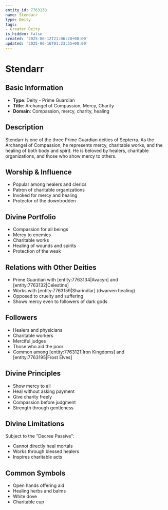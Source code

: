 ```yaml
---
entity_id: 7763138
name: Stendarr
type: Deity
tags:
- Greater Deity
is_hidden: false
created: '2025-06-12T21:06:28+00:00'
updated: '2025-06-16T01:23:35+00:00'
---
```


# Stendarr

## Basic Information

- **Type**: Deity - Prime Guardian
- **Title**: Archangel of Compassion, Mercy, Charity
- **Domain**: Compassion, mercy, charity, healing

## Description

Stendarr is one of the three Prime Guardian deities of Septerra. As the Archangel of Compassion, he represents mercy, charitable works, and the healing of both body and spirit. He is beloved by healers, charitable organizations, and those who show mercy to others.

## Worship & Influence

- Popular among healers and clerics
- Patron of charitable organizations
- Invoked for mercy and healing
- Protector of the downtrodden

## Divine Portfolio

- Compassion for all beings
- Mercy to enemies
- Charitable works
- Healing of wounds and spirits
- Protection of the weak

## Relations with Other Deities

- Prime Guardian with [entity:7763134|Avacyn] and [entity:7763132|Celestine]
- Works with [entity:7763159|Sharindlar] (dwarven healing)
- Opposed to cruelty and suffering
- Shows mercy even to followers of dark gods

## Followers

- Healers and physicians
- Charitable workers
- Merciful judges
- Those who aid the poor
- Common among [entity:7763121|Iron Kingdoms] and [entity:7763195|Frost Elves]

## Divine Principles

- Show mercy to all
- Heal without asking payment
- Give charity freely
- Compassion before judgment
- Strength through gentleness

## Divine Limitations

Subject to the "Decree Passive":

- Cannot directly heal mortals
- Works through blessed healers
- Inspires charitable acts

## Common Symbols

- Open hands offering aid
- Healing herbs and balms
- White dove
- Charitable cup